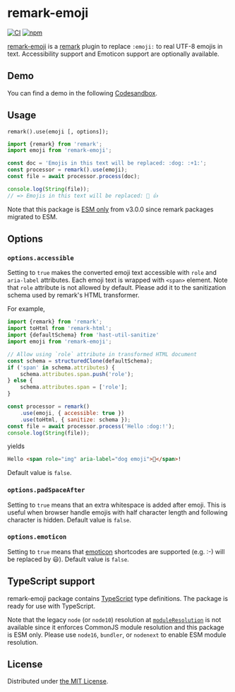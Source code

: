 remark-emoji
============
[![CI][ci-badge]][ci]
[![npm][npm-badge]][npm]

[remark-emoji][npm] is a [remark](https://github.com/remarkjs/remark) plugin to replace `:emoji:` to real UTF-8
emojis in text. Accessibility support and Emoticon support are optionally available.

## Demo

You can find a demo in the following [Codesandbox](https://codesandbox.io/s/remark-emoji-example-osvyi).

## Usage

```
remark().use(emoji [, options]);
```

```javascript
import {remark} from 'remark';
import emoji from 'remark-emoji';

const doc = 'Emojis in this text will be replaced: :dog: :+1:';
const processor = remark().use(emoji);
const file = await processor.process(doc);

console.log(String(file));
// => Emojis in this text will be replaced: 🐶 👍
```

Note that this package is [ESM only][esm-only] from v3.0.0 since remark packages migrated to ESM.

## Options

### `options.accessible`

Setting to `true` makes the converted emoji text accessible with `role` and `aria-label` attributes. Each emoji
text is wrapped with `<span>` element. Note that `role` attribute is not allowed by default. Please add it to
the sanitization schema used by remark's HTML transformer.

For example,

```javascript
import {remark} from 'remark';
import toHtml from 'remark-html';
import {defaultSchema} from 'hast-util-sanitize'
import emoji from 'remark-emoji';

// Allow using `role` attribute in transformed HTML document
const schema = structuredClone(defaultSchema);
if ('span' in schema.attributes) {
    schema.attributes.span.push('role');
} else {
    schema.attributes.span = ['role'];
}

const processor = remark()
    .use(emoji, { accessible: true })
    .use(toHtml, { sanitize: schema });
const file = await processor.process('Hello :dog:!');
console.log(String(file));
```

yields

```html
Hello <span role="img" aria-label="dog emoji">🐶</span>!
```

Default value is `false`.

### `options.padSpaceAfter`

Setting to `true` means that an extra whitespace is added after emoji.
This is useful when browser handle emojis with half character length and following character is hidden.
Default value is `false`.

### `options.emoticon`

Setting to `true` means that [emoticon](https://www.npmjs.com/package/emoticon) shortcodes are supported (e.g. :-)
will be replaced by 😃). Default value is `false`.

## TypeScript support

remark-emoji package contains [TypeScript](https://www.typescriptlang.org/) type definitions. The package is ready
for use with TypeScript.

Note that the legacy `node` (or `node10`) resolution at [`moduleResolution`](https://www.typescriptlang.org/tsconfig#moduleResolution)
is not available since it enforces CommonJS module resolution and this package is ESM only. Please use `node16`,
`bundler`, or `nodenext` to enable ESM module resolution.

## License

Distributed under [the MIT License](LICENSE).



[ci-badge]: https://github.com/rhysd/remark-emoji/workflows/CI/badge.svg?branch=master&event=push
[ci]: https://github.com/rhysd/remark-emoji/actions?query=workflow%3ACI
[npm-badge]: https://badge.fury.io/js/remark-emoji.svg
[npm]: https://www.npmjs.com/package/remark-emoji
[esm-only]: https://gist.github.com/sindresorhus/a39789f98801d908bbc7ff3ecc99d99c
